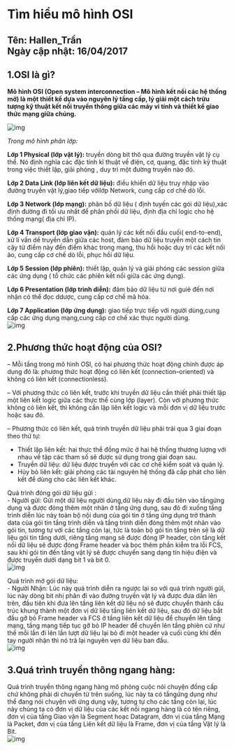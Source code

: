 # Tìm hiểu mô hình OSI  
Tên: Hallen_Trần  
Ngày cập nhật: 16/04/2017 
---  
## 1.OSI là gì?  

**Mô hình OSI (Open system interconnection – Mô hình kết nối các hệ thống mở) là một thiết kế dựa vào nguyên lý tầng cấp, lý giải một cách trừu tượng kỹ thuật kết nối truyền thông giữa các máy vi tính và thiết kế giao thức mạng giữa chúng.**   

![img](http://www.vnpro.vn/wp-content/uploads/2015/11/Osi-model-jb-600x639.png)

*Trong mô hình phân lớp:*

**Lớp 1 Physical (lớp vật lý):** truyền dòng bit thô qua đường truyền vật lý cụ thể. Nó định nghĩa các đặc tính kĩ thuật về điện, cơ, quang, đặc tính kỹ thuật trong việc thiết lập, giải phóng , duy trì một đường truyền nào đó.  

**Lớp 2 Data Link (lớp liên kết dữ liệu):** điều khiển dữ liệu truy nhập vào đường truyền vật lý,giao tiếp vớilớp Network, cung cấp cơ chế dò lỗi.  

**Lớp 3 Network (lớp mạng):** phân bố dữ liệu ( định tuyến các gói dữ liệu),xác định đường đi tối ưu nhất để phân phối dữ liệu, định địa chỉ logic cho hệ thống mạng( địa chỉ IP).  

**Lớp 4 Transport (lớp giao vận):** quản lý các kết nối đầu cuối( end-to-end), xử lí vấn dề truyền dẫn giữa các host, đảm bảo dữ liệu truyền một cách tin cậy từ điểm này đến điểm khác trong mạng, thu hồi hoặc duy trì các kết nối ảo, cung cấp cơ chế dò lỗi, phục hồi dữ liệu.  

**Lớp 5 Session (lớp phiên):** thiết lập, quản lý và giải phóng các session giữa các ứng dụng ( tổ chức các phiên kết nối giữa các ứng dụng).  

**Lớp 6 Presentation (lớp trình diễn):** đảm bảo dữ liệu từ nơi guiẻ đến nơi nhận có thể đọc ddược, cung cấp cơ chế mã hóa.  

**Lớp 7 Application (lớp ứng dụng):** giao tiếp trực tiếp với người dùng,cung cấp các ứng dụng mạng,cung cấp cơ chế xác thực người dùng.  
![img](http://2.bp.blogspot.com/-PEx2b0DNHY4/U4_p1YtCTZI/AAAAAAAAAB4/EzujsHncwKA/s1600/1.PNG)  


## 2.Phương thức hoạt động của OSI?  
–  Mỗi tầng trong mô hình OSI, có hai phương thức hoạt động chính được áp dụng đó là: phương thức hoạt động có liên kết (connection–oriented) và không có liên kết (connectionless).  

–  Với phương thức có liên kết, trước khi truyền dữ liệu cần thiết phải thiết lập một liên kết logic giữa các thực thể cùng lớp (layer). Còn với phương thức không có liên kết, thì không cần lập liên kết logic và mỗi đơn vị dữ liệu trước hoặc sau đó.  

–  Phương thức có liên kết, quá trình truyền dữ liệu phải trải qua 3 giai đoạn theo thứ tự:  
  - Thiết lập liên kết: hai thực thể đồng mức ở hai hệ thống thương lượng với nhau về tập các tham số sẽ được sử dụng trong giai đoạn sau.  
  - Truyền dữ liệu: dữ liệu được truyền với các cơ chế kiểm soát và quản lý.  
  - Hủy bỏ liên kết: giải phóng các tài nguyên hệ thống đã cấp phát cho liên kết để dùng cho các liên kết khác.  
  
Quá trình đóng gói dữ liệu gửi :  
    - Người gửi: Gửi một dữ liệu người dùng,dữ liệu này đi đầu tiên vào tầngứng dụng và được đóng thêm một nhân ở tầng ứng dụng, sau đó đi xuống tầng trình diễn lúc này toàn bộ nội dung của gói tin ở tầng ứng dụng trở thành data của gói tin tầng trình diễn và tầng trình diễn đóng thêm một nhãn vào gói tin, tương tự với các tầng còn lại, tức là toàn bộ gói tin tầng trên sẽ là dữ liệu gói tin tầng dưới, riêng tầng mạng sẽ được đóng IP header, còn tầng kết nối dữ liệu sẽ được đóng Frame header và bọc thêm phần kiễm tra lỗi FCS, sau khi gói tin đến tầng vật lý sẽ được chuyển sang dạng tín hiệu điện và được truyền dưới dạng bit 1 và bit 0.  
  ![img](http://3.bp.blogspot.com/-CRy6O9uSMLo/U4_p1WCpEMI/AAAAAAAAACA/-1vkyw0MUrk/s1600/2.PNG)  
  
 Quá trình mở gói dữ liệu:  
     - Người Nhận: Lúc này quá trình diễn ra ngược lại so với quá trình người gửi, lúc này dòng bit nhị phân đi vào đường truyền vật lý và được đưa dần lên trên, đầu tiên khi đưa lên tầng liên kết dữ liệu nó sẽ được chuyển thành cấu trúc khung thành một đơn vị dữ liệu tầng liên kết dữ liệu, sau đó dữ liệu bắt đầu gỡ bỏ Frame header và FCS ở tầng liên kết dữ liệu để chuyển lên tầng mạng, tầng mạng tiếp tục gỡ bỏ IP header để chuyển lên tầng phiên cứ như thế mỗi lần đi lên lần lượt dữ liệu lại bỏ đi một header và cuối cùng khi đến tay người nhận thì nó trả lại nguyên vẹn dữ liệu ban đầu.    
  ![img](http://4.bp.blogspot.com/-GLwwpCGieWo/U4_p1glHwpI/AAAAAAAAAB8/DippepZn-XY/s1600/3.PNG)

## 3.Quá trình truyền thông ngang hàng: 
  Quá trình truyền thông ngang hàng mô phỏng cuộc nói chuyện đồng cấp chứ không phải di chuyển từ trên suống, lúc này ta có tầngứng dụng như thể đang nói chuyện với ứng dụng vậy, tương tự cho các tầng còn lại, lúc này chúng ta có đơn vị dữ liệu của các kết nối ngang hàng là có tên riêng, đơn vị của tầng Giao vận là Segment hoạc Datagram, đơn vị của tầng Mạng là Packet, đơn vị của tầng Liên kết dữ liệu là Frame, đơn vị của tầng Vật lý là Bit.    
  ![img](http://3.bp.blogspot.com/-eF3I6Z5k2hc/U4_p2OCuPGI/AAAAAAAAABg/6FeNp9qDyeM/s1600/4.PNG)
  
  



